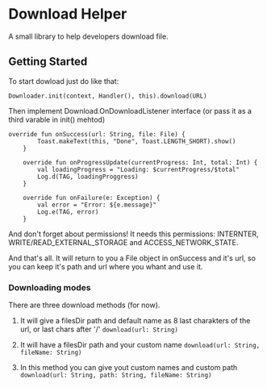 # Download Helper

A small library to help developers download file.

## Getting Started

To start dowload just do like that:

```Downloader.init(context, Handler(), this).download(URL)```
                        
Then implement Download.OnDownloadListener interface (or pass it as a third varable in init() mehtod)

```
override fun onSuccess(url: String, file: File) {
        Toast.makeText(this, "Done", Toast.LENGTH_SHORT).show()
    }

    override fun onProgressUpdate(currentProgress: Int, total: Int) {
        val loadingProgress = "Loading: $currentProgress/$total"
        Log.d(TAG, loadingProggress)
    }

    override fun onFailure(e: Exception) {
        val error = "Error: ${e.message}"
        Log.e(TAG, error)
    }
```

And don't forget about permissions! It needs this permissions: INTERNTER, WRITE/READ_EXTERNAL_STORAGE and ACCESS_NETWORK_STATE.

And that's all. It will return to you a File object in onSuccess and it's url, so you can keep it's path and url where you whant and use it.

### Downloading modes

There are three download methods (for now).

1. It will give a filesDir path and default name as 8 last charakters of the url, or last chars after '/' 
```download(url: String)```

2. It will have a filesDir path and your custom name
```download(url: String, fileName: String)```

3. In this method you can give yout custom names and custom path
```download(url: String, path: String, fileName: String)```
